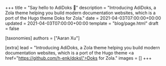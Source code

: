 +++
title = "Say hello to AdiDoks 👋"
description = "Introducing AdiDoks, a Zola theme helping you build modern documentation websites, which is a port of the Hugo theme Doks for Zola."
date = 2021-04-03T07:00:00+00:00
updated = 2021-04-03T07:00:00+00:00
template = "blog/page.html"
draft = false

[taxonomies]
authors = ["Aaran Xu"]

[extra]
lead = "Introducing AdiDoks, a Zola theme helping you build modern documentation websites, which is a port of the Hugo theme <a href=\"https://github.com/h-enk/doks\">Doks</a> for Zola."
images = []
+++

